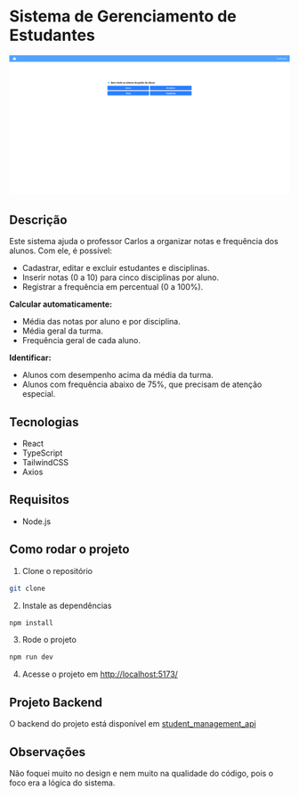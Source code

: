 # Sistema de Gerenciamento de Estudantes

![Screenshot](public/Screenshot.PNG)

## Descrição

Este sistema ajuda o professor Carlos a organizar notas e frequência dos alunos. Com ele, é possível:

- Cadastrar, editar e excluir estudantes e disciplinas.
- Inserir notas (0 a 10) para cinco disciplinas por aluno.
- Registrar a frequência em percentual (0 a 100%).

**Calcular automaticamente:**

- Média das notas por aluno e por disciplina.
- Média geral da turma.
- Frequência geral de cada aluno.

**Identificar:**

- Alunos com desempenho acima da média da turma.
- Alunos com frequência abaixo de 75%, que precisam de atenção especial.

## Tecnologias

- React
- TypeScript
- TailwindCSS
- Axios

## Requisitos

- Node.js

## Como rodar o projeto

1. Clone o repositório

```bash
git clone
```

2. Instale as dependências

```bash
npm install
```

3. Rode o projeto

```bash
npm run dev
```

4. Acesse o projeto em [http://localhost:5173/](http://localhost:5173/)

## Projeto Backend

O backend do projeto está disponível em [student_management_api](https://github.com/Ruan-Moraes/student_management_api)

## Observações

Não foquei muito no design e nem muito na qualidade do código, pois o foco era a lógica do sistema.
